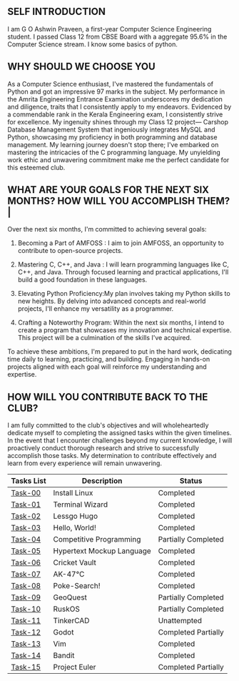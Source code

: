 ## SELF INTRODUCTION
I am G O Ashwin Praveen, a first-year Computer Science Engineering student. I passed Class 12 from CBSE Board with a aggregate 95.6% in the Computer Science stream. I know some basics of python.


## WHY SHOULD WE CHOOSE YOU
As a Computer Science enthusiast, I've mastered the fundamentals of Python and got an impressive 97 marks in the subject. My performance in the Amrita Engineering Entrance Examination underscores my dedication and diligence, traits that I consistently apply to my endeavors.
Evidenced by a commendable rank in the Kerala Engineering exam, I consistently strive for excellence. My ingenuity shines through my Class 12 project— Carshop Database Management System that ingeniously integrates MySQL and Python, showcasing my proficiency in both 
programming and database management. My learning journey doesn't stop there; I've embarked on mastering the intricacies of the C programming language. My unyielding work ethic and unwavering commitment make me the perfect candidate for this esteemed club.


## WHAT ARE YOUR GOALS FOR THE NEXT SIX MONTHS? HOW WILL YOU ACCOMPLISH THEM?|
Over the next six months, I'm committed to achieving several goals:

1. Becoming a Part of AMFOSS : I aim to join AMFOSS, an opportunity to contribute to open-source projects.
   
2. Mastering C, C++, and Java : I will learn programming languages like C, C++, and Java. Through focused learning and practical applications, I'll build a good foundation in these languages.
   
3. Elevating Python Proficiency:My plan involves taking my Python skills to new heights. By delving into advanced concepts and real-world projects, I'll enhance my versatility as a programmer.
   
4. Crafting a Noteworthy Program: Within the next six months, I intend to create a program that showcases my innovation and technical expertise. This project will be a culmination of the skills I've acquired.

To achieve these ambitions, I'm prepared to put in the hard work, dedicating time daily to learning, practicing, and building. Engaging in hands-on projects aligned with each goal will reinforce my understanding and expertise. 

## HOW WILL YOU CONTRIBUTE BACK TO THE CLUB?
I am fully committed to the club's objectives and will wholeheartedly dedicate myself to completing the assigned tasks within the given timelines. In the event that I encounter challenges beyond my current knowledge, I will proactively conduct thorough research and strive to successfully accomplish
those tasks. My determination to contribute effectively and learn from every experience will remain unwavering.

**Tasks List**|**Description**|**Status**
--------------|---------------|---------------
[Task-00](https://github.com/ashwinpraveengo/amfoss-tasks/tree/90d3fff404be60b850b280bb15b380b103d32c7d/Task-00)|Install Linux|Completed
[Task-01](https://github.com/ashwinpraveengo/amfoss-tasks/tree/13f2e1e2e642cf39530be8f7bc26ee4217cea94b/Task-01)|Terminal Wizard|Completed
[Task-02](https://github.com/ashwinpraveengo/amfoss-tasks/tree/13f2e1e2e642cf39530be8f7bc26ee4217cea94b/Task-02)|Lessgo Hugo|Completed
[Task-03](https://github.com/ashwinpraveengo/amfoss-tasks/tree/13f2e1e2e642cf39530be8f7bc26ee4217cea94b/Task-03)|Hello, World!|Completed
[Task-04](https://github.com/ashwinpraveengo/amfoss-tasks/tree/b8d8584eb550e9a3196a451c61578176d5afda20/Task-04)|Competitive Programming|Partially Completed
[Task-05](https://github.com/ashwinpraveengo/amfoss-tasks/tree/13f2e1e2e642cf39530be8f7bc26ee4217cea94b/Task-05)|Hypertext Mockup Language|Completed
[Task-06](Task-06)|Cricket Vault|Completed
[Task-07](https://github.com/ashwinpraveengo/amfoss-tasks/tree/13f2e1e2e642cf39530be8f7bc26ee4217cea94b/Task-07)|AK-47℃|Completed
[Task-08](https://github.com/ashwinpraveengo/amfoss-tasks/tree/13f2e1e2e642cf39530be8f7bc26ee4217cea94b/Task-08)|Poke-Search!|Completed
[Task-09](https://github.com/ashwinpraveengo/amfoss-tasks/tree/13f2e1e2e642cf39530be8f7bc26ee4217cea94b/Task-09)|GeoQuest|Partially Completed
[Task-10](https://github.com/ashwinpraveengo/amfoss-tasks/tree/13f2e1e2e642cf39530be8f7bc26ee4217cea94b/Task-10)|RuskOS|Partially Completed
[Task-11](https://github.com/ashwinpraveengo/amfoss-tasks/tree/b8d8584eb550e9a3196a451c61578176d5afda20/Task-11)|TinkerCAD|Unattempted
[Task-12](https://github.com/ashwinpraveengo/amfoss-tasks/tree/13f2e1e2e642cf39530be8f7bc26ee4217cea94b/Task-12)|Godot|Completed Partially
[Task-13](https://github.com/ashwinpraveengo/amfoss-tasks/tree/13f2e1e2e642cf39530be8f7bc26ee4217cea94b/Task-13)|Vim|Completed
[Task-14](https://github.com/ashwinpraveengo/amfoss-tasks/tree/13f2e1e2e642cf39530be8f7bc26ee4217cea94b/Task-14)|Bandit|Completed
[Task-15](https://github.com/ashwinpraveengo/amfoss-tasks/tree/13f2e1e2e642cf39530be8f7bc26ee4217cea94b/Task-15)|Project Euler|Completed Partially



